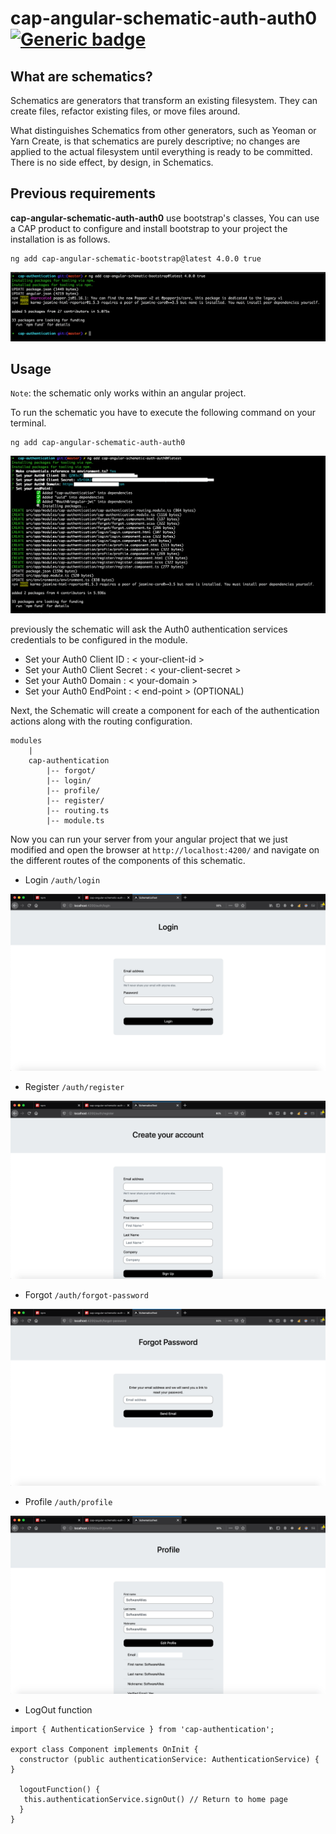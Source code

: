 # cap-angular-schematic-auth-auth0 [![Generic badge](https://img.shields.io/badge/CAP-Active-<COLOR>.svg)](https://shields.io/)

## What are schematics?
Schematics are generators that transform an existing filesystem. They can create files, refactor existing files, or move files around.

What distinguishes Schematics from other generators, such as Yeoman or Yarn Create, is that schematics are purely descriptive; no changes are applied to the actual filesystem until everything is ready to be committed. There is no side effect, by design, in Schematics.


## **Previous requirements**
**cap-angular-schematic-auth-auth0** use bootstrap's classes, You can use a CAP product to configure and install bootstrap to your project the installation is as follows.

```
ng add cap-angular-schematic-bootstrap@latest 4.0.0 true
```
![Alt text](https://raw.githubusercontent.com/software-allies/cap-angular-schematic-auth-auth0/development/assets/images/cap-angular-schematic-bootstrap.png "cap-angular-schematic-bootstrap")

 
## **Usage**
`Note`: the schematic only works within an angular project.

To run the schematic you have to execute the following command on your terminal.

```
ng add cap-angular-schematic-auth-auth0
```

![Alt text](https://raw.githubusercontent.com/software-allies/cap-angular-schematic-auth-auth0/development/assets/images/cap-angular-schematic-auth-auth0.png "cap-angular-schematic-auth-auth0")


previously the schematic will ask the Auth0 authentication services credentials to be configured in the module.

* Set your Auth0 Client ID : < your-client-id >
* Set your Auth0 Client Secret : < your-client-secret >
* Set your Auth0 Domain : < your-domain >
* Set your Auth0 EndPoint : < end-point > (OPTIONAL)

Next, the Schematic will create a component for each of the authentication actions along with the routing configuration.

```
modules
    |
    cap-authentication
        |-- forgot/
        |-- login/
        |-- profile/
        |-- register/
        |-- routing.ts 
        |-- module.ts
```

Now you can run your server from your angular project that we just modified and open the browser at `http://localhost:4200/` and navigate on the different routes of the components of this schematic.

* Login `/auth/login`

![Alt text](https://raw.githubusercontent.com/software-allies/cap-angular-schematic-auth-auth0/development/assets/images/login.png "Login")

* Register `/auth/register`

![Alt text](https://raw.githubusercontent.com/software-allies/cap-angular-schematic-auth-auth0/development/assets/images/register.png "Register")

* Forgot `/auth/forgot-password`

![Alt text](https://raw.githubusercontent.com/software-allies/cap-angular-schematic-auth-auth0/development/assets/images/forgot.png "Forgot-Password")

* Profile `/auth/profile`

![Alt text](https://raw.githubusercontent.com/software-allies/cap-angular-schematic-auth-auth0/development/assets/images/profile.png "Profile")

* LogOut function 

```
import { AuthenticationService } from 'cap-authentication';

export class Component implements OnInit {
  constructor (public authenticationService: AuthenticationService) { }
  
  logoutFunction() {
   this.authenticationService.signOut() // Return to home page 
  }
}
```


